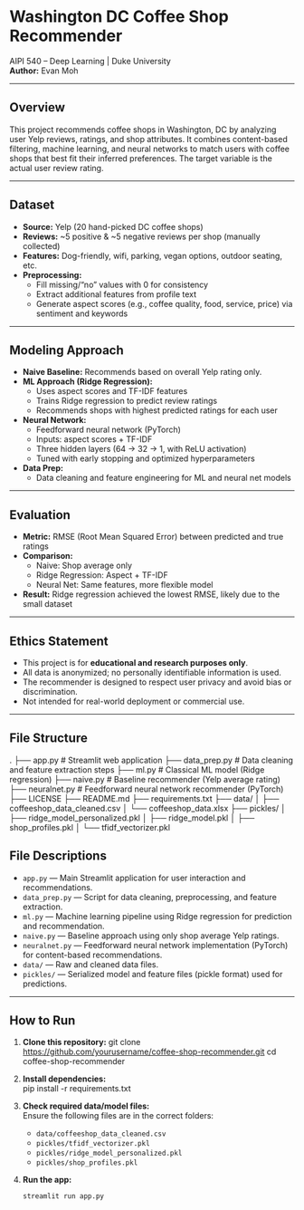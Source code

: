 # Washington DC Coffee Shop Recommender

AIPI 540 – Deep Learning | Duke University  
**Author:** Evan Moh

---

## Overview

This project recommends coffee shops in Washington, DC by analyzing user Yelp reviews, ratings, and shop attributes. It combines content-based filtering, machine learning, and neural networks to match users with coffee shops that best fit their inferred preferences. The target variable is the actual user review rating.

---

## Dataset

- **Source:** Yelp (20 hand-picked DC coffee shops)
- **Reviews:** ~5 positive & ~5 negative reviews per shop (manually collected)
- **Features:** Dog-friendly, wifi, parking, vegan options, outdoor seating, etc.
- **Preprocessing:**
  - Fill missing/“no” values with 0 for consistency
  - Extract additional features from profile text
  - Generate aspect scores (e.g., coffee quality, food, service, price) via sentiment and keywords

---

## Modeling Approach

- **Naive Baseline:** Recommends based on overall Yelp rating only.
- **ML Approach (Ridge Regression):**  
  - Uses aspect scores and TF-IDF features  
  - Trains Ridge regression to predict review ratings  
  - Recommends shops with highest predicted ratings for each user
- **Neural Network:**  
  - Feedforward neural network (PyTorch)
  - Inputs: aspect scores + TF-IDF  
  - Three hidden layers (64 → 32 → 1, with ReLU activation)
  - Tuned with early stopping and optimized hyperparameters
- **Data Prep:**  
  - Data cleaning and feature engineering for ML and neural net models

---

## Evaluation

- **Metric:** RMSE (Root Mean Squared Error) between predicted and true ratings
- **Comparison:**  
  - Naive: Shop average only  
  - Ridge Regression: Aspect + TF-IDF  
  - Neural Net: Same features, more flexible model  
- **Result:** Ridge regression achieved the lowest RMSE, likely due to the small dataset

---

## Ethics Statement

- This project is for **educational and research purposes only**.
- All data is anonymized; no personally identifiable information is used.
- The recommender is designed to respect user privacy and avoid bias or discrimination.
- Not intended for real-world deployment or commercial use.

---

## File Structure

.
├── app.py                  # Streamlit web application
├── data_prep.py            # Data cleaning and feature extraction steps
├── ml.py                   # Classical ML model (Ridge regression)
├── naive.py                # Baseline recommender (Yelp average rating)
├── neuralnet.py            # Feedforward neural network recommender (PyTorch)
├── LICENSE
├── README.md
├── requirements.txt
├── data/
│   ├── coffeeshop_data_cleaned.csv
│   └── coffeeshop_data.xlsx
├── pickles/
│   ├── ridge_model_personalized.pkl
│   ├── ridge_model.pkl
│   ├── shop_profiles.pkl
│   └── tfidf_vectorizer.pkl

## File Descriptions

- `app.py` — Main Streamlit application for user interaction and recommendations.
- `data_prep.py` — Script for data cleaning, preprocessing, and feature extraction.
- `ml.py` — Machine learning pipeline using Ridge regression for prediction and recommendation.
- `naive.py` — Baseline approach using only shop average Yelp ratings.
- `neuralnet.py` — Feedforward neural network implementation (PyTorch) for content-based recommendations.
- `data/` — Raw and cleaned data files.
- `pickles/` — Serialized model and feature files (pickle format) used for predictions.

---

## How to Run

1. **Clone this repository:**
   git clone https://github.com/yourusername/coffee-shop-recommender.git
   cd coffee-shop-recommender

2. **Install dependencies:**    
    pip install -r requirements.txt

3. **Check required data/model files:**  
   Ensure the following files are in the correct folders:
   - `data/coffeeshop_data_cleaned.csv`
   - `pickles/tfidf_vectorizer.pkl`
   - `pickles/ridge_model_personalized.pkl`
   - `pickles/shop_profiles.pkl`

4. **Run the app:**
   ```bash
   streamlit run app.py